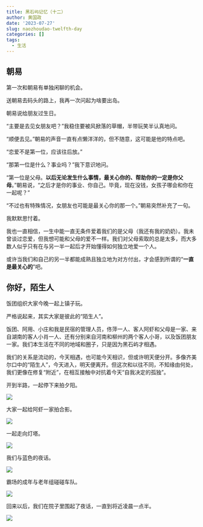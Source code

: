 ```yaml
---
title: 黑石屿记忆（十二）
author: 黄国政
date: '2023-07-27'
slug: naozhoudao-twelfth-day
categories: []
tags:
  - 生活
---
```


<!--more-->

## 朝易

第一次和朝易有单独闲聊的机会。

送朝易去码头的路上，我再一次问起为啥要出岛。

朝易说给朋友过生日。

“主要是去见女朋友吧？”我稳住要被风掀落的草帽，半带玩笑半认真地问。

“顺便去见。”朝易的声音一直有点懒洋洋的，但不随意，这可能是他的特点吧。

“恋爱不是第一位，应该往后放。”

“那第一位是什么？事业吗？”我下意识地问。

“第一位是父母。**以后无论发生什么事情，最关心你的、帮助你的一定是你父母**。”朝易说，“之后才是你的事业、你自己。毕竟，现在没钱，女孩子哪会和你在一起呢？”

“不过也有特殊情况，女朋友也可能是最关心你的那一个。”朝易突然补充了一句。

我默默思忖着。

我也一直相信，一生中能一直无条件爱着我们的是父母（我还有我的奶奶）。我未曾谈过恋爱，但我想可能和父母的爱不一样。我们对父母索取的总是太多，而大多数人似乎只有在与另一半一起后才开始懂得如何独立地爱一个人。

或许当我们和自己的另一半都能成熟且独立地为对方付出，才会感到所谓的“**一直是最关心的**”吧。

## 你好，陌生人

饭团组织大家今晚一起上镇子玩。

严格说起来，其实大家是彼此的“陌生人”。

饭团、阿用、小庄和我是民宿的管理人员，佟萍一人、客人阿虾和父母是一家、来自湖南的客人小肖一人、还有分别来自河南和柳州的两个客人小哥，以及饭团朋友一家。我们本生活在不同的地域和圈子，只是因为黑石屿才相遇。 

我们的关系是流动的，今天相遇，也可能今天相识，但或许明天便分开。多像齐美尔口中的“陌生人”，今天进入，明天便离开。但这次和以往不同，不知缘由何处，我们更像在修复“附近”，在相互接触中对抗着今天“自我决定的孤独”。

开到半路，一起停下来拍夕阳。

![](/images/posts/2023/07/07-27-sunset-together.jpg)

大家一起给阿虾一家拍合影。

![](/images/posts/2023/07/07-27-axia-familiy.jpg)

一起走向灯塔。

![](/images/posts/2023/07/07-27-walk-lighthouse3.jpg)

我们与蓝色的夜话。

![](/images/posts/2023/07/07-27-blue-night.jpg)

霸场的成年与老年组碰碰车队。

![](/images/posts/2023/07/07-27-car2.jpg)

回来以后，我们在院子里围起了夜话，一直到将近凌晨一点半。

![](/images/posts/2023/07/07-27-night-talk.jpg)